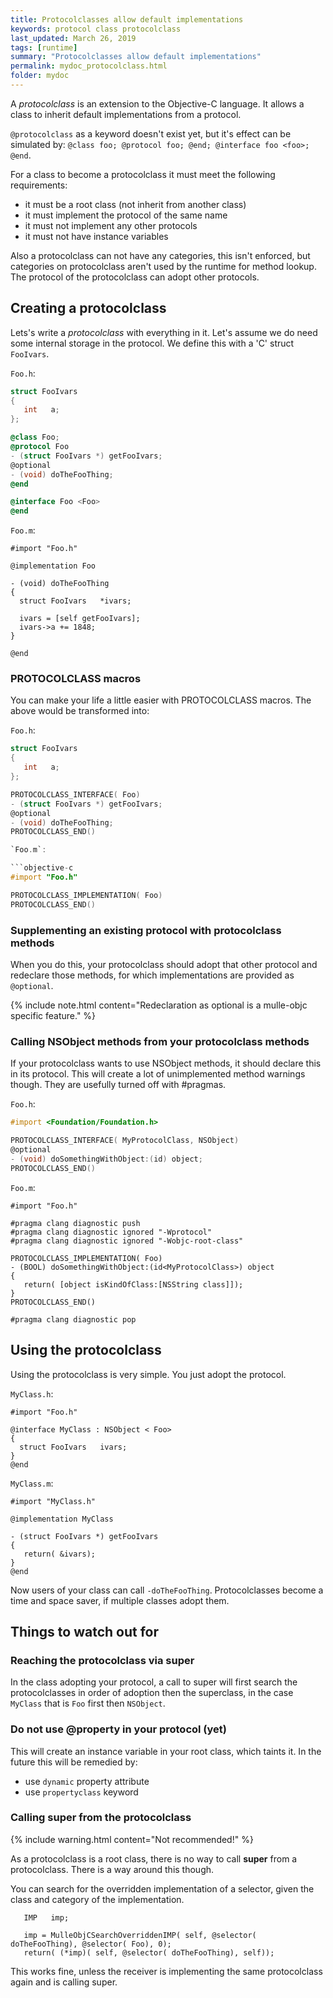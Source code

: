 ```yaml
---
title: Protocolclasses allow default implementations
keywords: protocol class protocolclass
last_updated: March 26, 2019
tags: [runtime]
summary: "Protocolclasses allow default implementations"
permalink: mydoc_protocolclass.html
folder: mydoc
---
```


A *protocolclass* is an extension to the Objective-C language. It allows
a class to inherit default implementations from a protocol.

`@protocolclass` as a keyword doesn't exist yet, but it's effect can be
simulated by: `@class foo; @protocol foo; @end; @interface foo <foo>; @end`.

For a class to become a protocolclass it must meet the following
requirements:

* it must be a root class (not inherit from another class)
* it must implement the protocol of the same name
* it must not implement any other protocols
* it must not have instance variables

Also a protocolclass can not have any categories, this isn't enforced, but
categories on protocolclass aren't used by the runtime for method lookup.
The protocol of the protocolclass can adopt other protocols.


## Creating a protocolclass

Lets's write a *protocolclass* with everything in it. Let's assume we do need
some internal storage in the protocol. We define this with a 'C' struct
`FooIvars`. 

`Foo.h`:

```objective-c
struct FooIvars 
{
   int   a;
};

@class Foo;
@protocol Foo
- (struct FooIvars *) getFooIvars;
@optional
- (void) doTheFooThing;
@end

@interface Foo <Foo>
@end
```

`Foo.m`:

```
#import "Foo.h"

@implementation Foo 

- (void) doTheFooThing
{
  struct FooIvars   *ivars;
  
  ivars = [self getFooIvars];
  ivars->a += 1848;
}

@end
```

### PROTOCOLCLASS macros

You can make your life a little easier with PROTOCOLCLASS macros. The above would be transformed into:

`Foo.h`:

```objective-c
struct FooIvars 
{
   int   a;
};

PROTOCOLCLASS_INTERFACE( Foo)
- (struct FooIvars *) getFooIvars;
@optional
- (void) doTheFooThing;
PROTOCOLCLASS_END()

`Foo.m`:

```objective-c
#import "Foo.h"

PROTOCOLCLASS_IMPLEMENTATION( Foo)
PROTOCOLCLASS_END()

```

### Supplementing an existing protocol with protocolclass methods

When you do this, your protocolclass should adopt that other protocol
and redeclare those methods, for which implementations are provided as
`@optional`.

{% include note.html content="Redeclaration as optional is a mulle-objc specific feature." %}


### Calling NSObject methods from your protocolclass methods

If your protocolclass wants to use NSObject methods, it should declare this
in its protocol. This will create a lot of unimplemented method warnings though. They are
usefully turned off with #pragmas.

`Foo.h`:

```objective-c
#import <Foundation/Foundation.h>

PROTOCOLCLASS_INTERFACE( MyProtocolClass, NSObject)
@optional
- (void) doSomethingWithObject:(id) object;
PROTOCOLCLASS_END()
```

`Foo.m`:

```
#import "Foo.h"

#pragma clang diagnostic push
#pragma clang diagnostic ignored "-Wprotocol"
#pragma clang diagnostic ignored "-Wobjc-root-class"

PROTOCOLCLASS_IMPLEMENTATION( Foo)
- (BOOL) doSomethingWithObject:(id<MyProtocolClass>) object
{
   return( [object isKindOfClass:[NSString class]]);
}
PROTOCOLCLASS_END()

#pragma clang diagnostic pop
```

## Using the protocolclass

Using the protocolclass is very simple. You just adopt the protocol.

`MyClass.h`:

```
#import "Foo.h"

@interface MyClass : NSObject < Foo>
{
  struct FooIvars   ivars;
}
@end
```


`MyClass.m`:

```
#import "MyClass.h"

@implementation MyClass 

- (struct FooIvars *) getFooIvars
{
   return( &ivars);
}
@end
```

Now users of your class can call `-doTheFooThing`. Protocolclasses become a time and space saver, if multiple classes
adopt them.


## Things to watch out for


### Reaching the protocolclass via super

In the class adopting your protocol, a call to super will first search the protocolclasses in order
of adoption then the superclass, in the case  `MyClass` that is `Foo` first then `NSObject`.


### Do not use @property in your protocol (yet)

This will create an instance variable in your root class, which taints it.
In the future this will be remedied by:

* use `dynamic` property attribute
* use `propertyclass` keyword 


### Calling super from the protocolclass

{% include warning.html content="Not recommended!" %}

As a protocolclass is a root class, there is no way to call **super** from a protocolclass. There is a way 
around this though.

You can search for the overridden implementation of a selector, given the class and category of the
implementation.

```
   IMP   imp;
   
   imp = MulleObjCSearchOverriddenIMP( self, @selector( doTheFooThing), @selector( Foo), 0);
   return( (*imp)( self, @selector( doTheFooThing), self));
```

This works fine, unless the receiver is implementing the same protocolclass again and is calling super.

